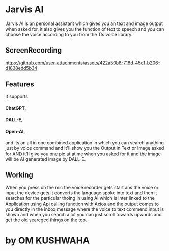 # Jarvis AI 
Jarvis AI is an personal assistant which gives you an text and image output when asked for, it also gives you the function of text to speech and you can choose the voice according to you from the Tts voice library.

<h2>ScreenRecording</h2>

https://github.com/user-attachments/assets/422a50b8-718d-45e1-b206-d1838edd5b34

<h2> Features </h2>
It supports <br>
<h4>ChatGPT, <br></h4>
<h4>DALL-E, <br></h4>
<h4>Open-AI, <br></h4>
and its an all in one combined application in which you can search anything just by voice command and it'll show you the Output in Text or Image asked for AND it'll give you one pic at atime when you asked for it and the image will be AI generated image by DALL-E.

<h2> Working </h2>

When you press on the mic the voice recorder gets start ans the voice or input the device gets it converts the language spoke into text and then it searches for the particular thoing in using AI which is inter linked to the Application using Api calling function with Axios and the output comes to you directly in the inbox message where the voice to text commend input is shown and when you search a lot you can just scroll towards upwards and get the old searcged things on the top.

# by OM KUSHWAHA
